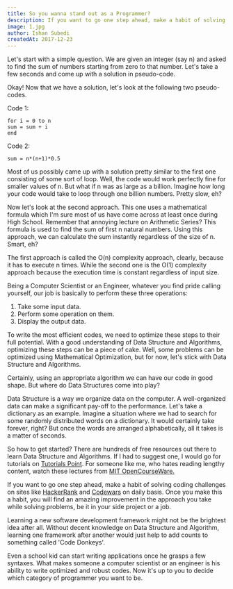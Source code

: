 ```yaml
---
title: So you wanna stand out as a Programmer?
description: If you want to go one step ahead, make a habit of solving coding challenges on sites like HackerRank and Codewars on daily basis.
image: 1.jpg
author: Ishan Subedi
createdAt: 2017-12-23
---
```


Let's start with a simple question. We are given an integer (say n) and asked to find the sum of numbers starting from zero to that number. Let's take a few seconds and come up with a solution in pseudo-code.

Okay! Now that we have a solution, let's look at the following two pseudo-codes.

Code 1:
```
for i = 0 to n
sum = sum + i
end
```

Code 2:
```
sum = n*(n+1)*0.5
```

Most of us possibly came up with a solution pretty similar to the first one consisting of some sort of loop. Well, the code would work perfectly fine for smaller values of n. But what if n was as large as a billion. Imagine how long your code would take to loop through one billion numbers. Pretty slow, eh?

Now let's look at the second approach. This one uses a mathematical formula which I'm sure most of us have come across at least once during High School. Remember that annoying lecture on Arithmetic Series? This formula is used to find the sum of first n natural numbers. Using this approach, we can calculate the sum instantly regardless of the size of n. Smart, eh?

The first approach is called the O(n) complexity approach, clearly, because it has to execute n times. While the second one is the O(1) complexity approach because the execution time is constant regardless of input size.

Being a Computer Scientist or an Engineer, whatever you find pride calling yourself, our job is basically to perform these three operations:

1) Take some input data.  
2) Perform some operation on them.  
3) Display the output data.  

To write the most efficient codes, we need to optimize these steps to their full potential. With a good understanding of Data Structure and Algorithms, optimizing these steps can be a piece of cake. Well, some problems can be optimized using Mathematical Optimization, but for now, let's stick with Data Structure and Algorithms.

Certainly, using an appropriate algorithm we can have our code in good shape. But where do Data Structures come into play?

Data Structure is a way we organize data on the computer. A well-organized data can make a significant pay-off to the performance. Let's take a dictionary as an example. Imagine a situation where we had to search for some randomly distributed words on a dictionary. It would certainly take forever, right? But once the words are arranged alphabetically, all it takes is a matter of seconds.

So how to get started? There are hundreds of free resources out there to learn Data Structure and Algorithms. If I had to suggest one, I would go for tutorials on [Tutorials Point](https://www.tutorialspoint.com/data_structures_algorithms/). For someone like me, who hates reading lengthy content, watch these lectures from [MIT OpenCourseWare.](https://www.youtube.com/playlist?list=PLUl4u3cNGP61Oq3tWYp6V_F-5jb5L2iHb)

If you want to go one step ahead, make a habit of solving coding challenges on sites like [HackerRank](https://www.hackerrank.com/) and [Codewars](https://www.codewars.com/) on daily basis. Once you make this a habit, you will find an amazing improvement in the approach you take while solving problems, be it in your side project or a job.

Learning a new software development framework might not be the brightest idea after all. Without decent knowledge on Data Structure and Algorithm, learning one framework after another would just help to add counts to something called 'Code Donkeys'.

Even a school kid can start writing applications once he grasps a few syntaxes. What makes someone a computer scientist or an engineer is his ability to write optimized and robust codes. Now it's up to you to decide which category of programmer you want to be.